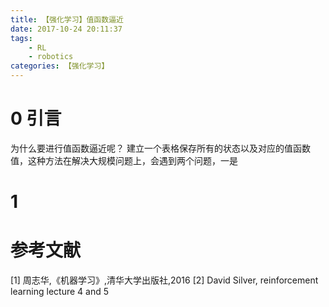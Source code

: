 ```yaml
---
title: 【强化学习】值函数逼近
date: 2017-10-24 20:11:37
tags:
    - RL
    - robotics
categories: 【强化学习】
---
```

# 0 引言
为什么要进行值函数逼近呢？
建立一个表格保存所有的状态以及对应的值函数值，这种方法在解决大规模问题上，会遇到两个问题，一是

# 1 

# 参考文献
[1] 周志华,《机器学习》,清华大学出版社,2016
[2] David Silver, reinforcement learning lecture 4 and 5
